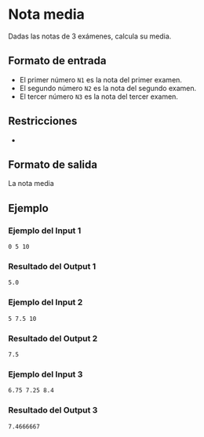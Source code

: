 # Nota media
Dadas las notas de 3 exámenes, calcula su media.
## Formato de entrada
- El primer número `N1` es la nota del primer examen.
- El segundo número `N2` es la nota del segundo examen.
- El tercer número `N3` es la nota del tercer examen.
## Restricciones
-
## Formato de salida
La nota media
## Ejemplo
### Ejemplo del Input 1
```
0 5 10
```
### Resultado del Output 1
```
5.0
```
### Ejemplo del Input 2
```
5 7.5 10
```
### Resultado del Output 2
```
7.5
```
### Ejemplo del Input 3
```
6.75 7.25 8.4
```
### Resultado del Output 3
```
7.4666667
```
